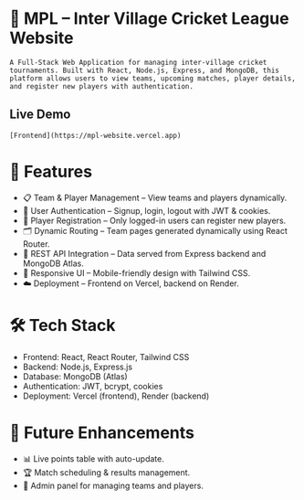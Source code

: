  # 🏏 MPL – Inter Village Cricket League Website

    A Full-Stack Web Application for managing inter-village cricket tournaments. Built with React, Node.js, Express, and MongoDB, this platform allows users to view teams, upcoming matches, player details, and register new players with authentication.

 ## Live Demo
    [Frontend](https://mpl-website.vercel.app)

 # 🚀 Features

 + 📋 Team & Player Management – View teams and players dynamically.
 + 🔐 User Authentication – Signup, login, logout with JWT & cookies.
 + 📝 Player Registration – Only logged-in users can register new players.
 + 🗂 Dynamic Routing – Team pages generated dynamically using React Router.
 + 📡 REST API Integration – Data served from Express backend and MongoDB Atlas.
 + 📱 Responsive UI – Mobile-friendly design with Tailwind CSS.
 + ☁️ Deployment – Frontend on Vercel, backend on Render.

# 🛠️ Tech Stack

+ Frontend: React, React Router, Tailwind CSS
+ Backend: Node.js, Express.js
+ Database: MongoDB (Atlas)
+ Authentication: JWT, bcrypt, cookies
+ Deployment: Vercel (frontend), Render (backend)

# 📌 Future Enhancements

 + 📊 Live points table with auto-update.
 + 🏆 Match scheduling & results management.
 + 👥 Admin panel for managing teams and players.
